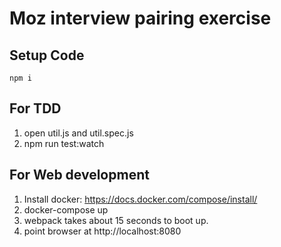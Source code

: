 # Moz interview pairing exercise

## Setup Code
```
npm i
```

## For TDD
1. open util.js and util.spec.js
2. npm run test:watch

## For Web development
1. Install docker: https://docs.docker.com/compose/install/
1. docker-compose up
1. webpack takes about 15 seconds to boot up.
1. point browser at http://localhost:8080
